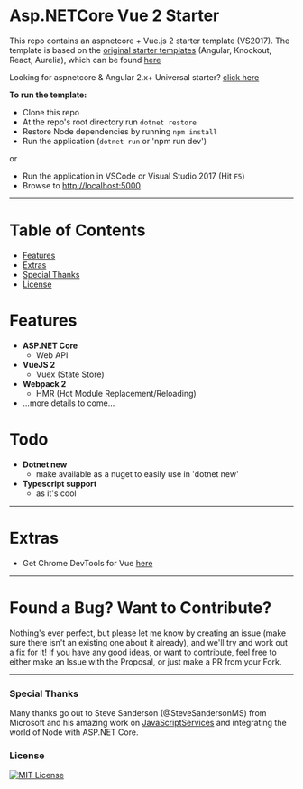 ﻿# Asp.NETCore Vue 2 Starter

This repo contains an aspnetcore + Vue.js 2 starter template (VS2017). The template is based
on the [original starter templates](https://blogs.msdn.microsoft.com/webdev/2017/02/14/building-single-page-applications-on-asp-net-core-with-javascriptservices/) (Angular, Knockout, React, Aurelia), which can be found [here](https://github.com/aspnet/JavaScriptServices/tree/dev/templates)

Looking for aspnetcore & Angular 2.x+ Universal starter? [click here](https://github.com/MarkPieszak/aspnetcore-angular2-universal)

**To run the template:**

 * Clone this repo
 * At the repo's root directory run `dotnet restore`
 * Restore Node dependencies by running `npm install`
 * Run the application (`dotnet run` or 'npm run dev')

 or
 * Run the application in VSCode or Visual Studio 2017 (Hit `F5`)
 * Browse to [http://localhost:5000](http://localhost:5000)

---

# Table of Contents

* [Features](#features)
* [Extras](#extras)
* [Special Thanks](#special-thanks)
* [License](#license)

# Features

- **ASP.NET Core**
  - Web API
- **VueJS 2**
  - Vuex (State Store)
- **Webpack 2**
  - HMR (Hot Module Replacement/Reloading)
- ...more details to come...

# Todo

- **Dotnet new**
  - make available as a nuget to easily use in 'dotnet new'
- **Typescript support**
  - as it's cool
----

# Extras

- Get Chrome DevTools for Vue [here](https://chrome.google.com/webstore/detail/vuejs-devtools/nhdogjmejiglipccpnnnanhbledajbpd)

----

# Found a Bug? Want to Contribute?

Nothing's ever perfect, but please let me know by creating an issue (make sure there isn't an existing one about it already), and we'll try and work out a fix for it! If you have any good ideas, or want to contribute, feel free to either make an Issue with the Proposal, or just make a PR from your Fork.

----

### Special Thanks

Many thanks go out to Steve Sanderson (@SteveSandersonMS) from Microsoft and his amazing work on [JavaScriptServices](https://blogs.msdn.microsoft.com/webdev/2017/02/14/building-single-page-applications-on-asp-net-core-with-javascriptservices/) and integrating the world of Node with ASP.NET Core.


### License

[![MIT License](https://img.shields.io/badge/license-MIT-blue.svg?style=flat)](/LICENSE.md)

